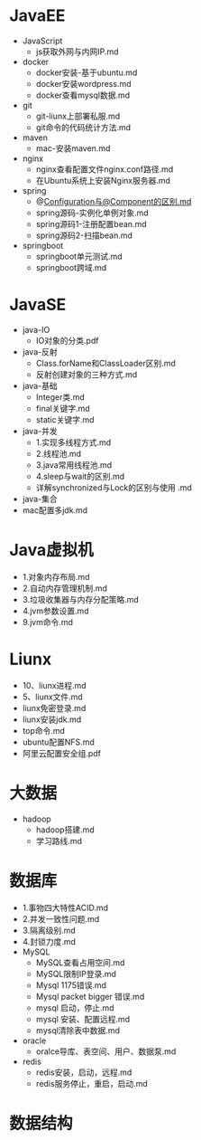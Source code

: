 # JavaEE
 - JavaScript
   - <a style='text-decoration:none;' href='JavaEE/JavaScript/js获取外网与内网IP.md'>js获取外网与内网IP.md</a>
 - docker
   - <a style='text-decoration:none;' href='JavaEE/docker/docker安装-基于ubuntu.md'>docker安装-基于ubuntu.md</a>
   - <a style='text-decoration:none;' href='JavaEE/docker/docker安装wordpress.md'>docker安装wordpress.md</a>
   - <a style='text-decoration:none;' href='JavaEE/docker/docker查看mysql数据.md'>docker查看mysql数据.md</a>
 - git
   - <a style='text-decoration:none;' href='JavaEE/git/git-liunx上部署私服.md'>git-liunx上部署私服.md</a>
   - <a style='text-decoration:none;' href='JavaEE/git/git命令的代码统计方法.md'>git命令的代码统计方法.md</a>
 - maven
   - <a style='text-decoration:none;' href='JavaEE/maven/mac-安装maven.md'>mac-安装maven.md</a>
 - nginx
   - <a style='text-decoration:none;' href='JavaEE/nginx/nginx查看配置文件nginx.conf路径.md'>nginx查看配置文件nginx.conf路径.md</a>
   - <a style='text-decoration:none;' href='JavaEE/nginx/在Ubuntu系统上安装Nginx服务器.md'>在Ubuntu系统上安装Nginx服务器.md</a>
 - spring
   - <a style='text-decoration:none;' href='JavaEE/spring/@Configuration与@Component的区别.md'>@Configuration与@Component的区别.md</a>
   - <a style='text-decoration:none;' href='JavaEE/spring/spring源码-实例化单例对象.md'>spring源码-实例化单例对象.md</a>
   - <a style='text-decoration:none;' href='JavaEE/spring/spring源码1-注册配置bean.md'>spring源码1-注册配置bean.md</a>
   - <a style='text-decoration:none;' href='JavaEE/spring/spring源码2-扫描bean.md'>spring源码2-扫描bean.md</a>
 - springboot
   - <a style='text-decoration:none;' href='JavaEE/springboot/springboot单元测试.md'>springboot单元测试.md</a>
   - <a style='text-decoration:none;' href='JavaEE/springboot/springboot跨域.md'>springboot跨域.md</a>
# JavaSE
 - java-IO
   - <a style='text-decoration:none;' href='JavaSE/java-IO/IO对象的分类.pdf'>IO对象的分类.pdf</a>
 - java-反射
   - <a style='text-decoration:none;' href='JavaSE/java-反射/Class.forName和ClassLoader区别.md'>Class.forName和ClassLoader区别.md</a>
   - <a style='text-decoration:none;' href='JavaSE/java-反射/反射创建对象的三种方式.md'>反射创建对象的三种方式.md</a>
 - java-基础
   - <a style='text-decoration:none;' href='JavaSE/java-基础/Integer类.md'>Integer类.md</a>
   - <a style='text-decoration:none;' href='JavaSE/java-基础/final关键字.md'>final关键字.md</a>
   - <a style='text-decoration:none;' href='JavaSE/java-基础/static关键字.md'>static关键字.md</a>
 - java-并发
   - <a style='text-decoration:none;' href='JavaSE/java-并发/1.实现多线程方式.md'>1.实现多线程方式.md</a>
   - <a style='text-decoration:none;' href='JavaSE/java-并发/2.线程池.md'>2.线程池.md</a>
   - <a style='text-decoration:none;' href='JavaSE/java-并发/3.java常用线程池.md'>3.java常用线程池.md</a>
   - <a style='text-decoration:none;' href='JavaSE/java-并发/4.sleep与wait的区别.md'>4.sleep与wait的区别.md</a>
   - <a style='text-decoration:none;' href='JavaSE/java-并发/详解synchronized与Lock的区别与使用 .md'>详解synchronized与Lock的区别与使用 .md</a>
 - java-集合
  - <a style='text-decoration:none;' href='JavaSE/mac配置多jdk.md'>mac配置多jdk.md</a>
# Java虚拟机
  - <a style='text-decoration:none;' href='Java虚拟机/1.对象内存布局.md'>1.对象内存布局.md</a>
  - <a style='text-decoration:none;' href='Java虚拟机/2.自动内存管理机制.md'>2.自动内存管理机制.md</a>
  - <a style='text-decoration:none;' href='Java虚拟机/3.垃圾收集器与内存分配策略.md'>3.垃圾收集器与内存分配策略.md</a>
  - <a style='text-decoration:none;' href='Java虚拟机/4.jvm参数设置.md'>4.jvm参数设置.md</a>
  - <a style='text-decoration:none;' href='Java虚拟机/9.jvm命令.md'>9.jvm命令.md</a>
# Liunx
  - <a style='text-decoration:none;' href='Liunx/10、liunx进程.md'>10、liunx进程.md</a>
  - <a style='text-decoration:none;' href='Liunx/5、liunx文件.md'>5、liunx文件.md</a>
  - <a style='text-decoration:none;' href='Liunx/liunx免密登录.md'>liunx免密登录.md</a>
  - <a style='text-decoration:none;' href='Liunx/liunx安装jdk.md'>liunx安装jdk.md</a>
  - <a style='text-decoration:none;' href='Liunx/top命令.md'>top命令.md</a>
  - <a style='text-decoration:none;' href='Liunx/ubuntu配置NFS.md'>ubuntu配置NFS.md</a>
  - <a style='text-decoration:none;' href='Liunx/阿里云配置安全组.pdf'>阿里云配置安全组.pdf</a>
# 大数据
 - hadoop
   - <a style='text-decoration:none;' href='大数据/hadoop/hadoop搭建.md'>hadoop搭建.md</a>
   - <a style='text-decoration:none;' href='大数据/hadoop/学习路线.md'>学习路线.md</a>
# 数据库
  - <a style='text-decoration:none;' href='数据库/1.事物四大特性ACID.md'>1.事物四大特性ACID.md</a>
  - <a style='text-decoration:none;' href='数据库/2.并发一致性问题.md'>2.并发一致性问题.md</a>
  - <a style='text-decoration:none;' href='数据库/3.隔离级别.md'>3.隔离级别.md</a>
  - <a style='text-decoration:none;' href='数据库/4.封锁力度.md'>4.封锁力度.md</a>
 - MySQL
   - <a style='text-decoration:none;' href='数据库/MySQL/MySQL查看占用空间.md'>MySQL查看占用空间.md</a>
   - <a style='text-decoration:none;' href='数据库/MySQL/MySQL限制IP登录.md'>MySQL限制IP登录.md</a>
   - <a style='text-decoration:none;' href='数据库/MySQL/Mysql 1175错误.md'>Mysql 1175错误.md</a>
   - <a style='text-decoration:none;' href='数据库/MySQL/Mysql packet bigger 错误.md'>Mysql packet bigger 错误.md</a>
   - <a style='text-decoration:none;' href='数据库/MySQL/mysql 启动，停止.md'>mysql 启动，停止.md</a>
   - <a style='text-decoration:none;' href='数据库/MySQL/mysql 安装、配置远程.md'>mysql 安装、配置远程.md</a>
   - <a style='text-decoration:none;' href='数据库/MySQL/mysql清除表中数据.md'>mysql清除表中数据.md</a>
 - oracle
   - <a style='text-decoration:none;' href='数据库/oracle/oralce导库、表空间、用户、数据泵.md'>oralce导库、表空间、用户、数据泵.md</a>
 - redis
   - <a style='text-decoration:none;' href='数据库/redis/redis安装，启动，远程.md'>redis安装，启动，远程.md</a>
   - <a style='text-decoration:none;' href='数据库/redis/redis服务停止，重启，启动.md'>redis服务停止，重启，启动.md</a>
# 数据结构
